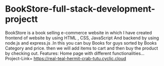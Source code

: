 # BookStore-full-stack-development-projectt
BookStore is a book selling e-commerce website in which I have created frontend of website by using HTML , CSS, JavaScript And backend by using node.js and express.js .In this you can buy Books for guys sorted by Books Category and price. then we will add items to cart and then buy the product by checking out. Features: Home page with different functionalities…
Project-Link=
https://real-teal-hermit-crab-tutu.cyclic.cloud
